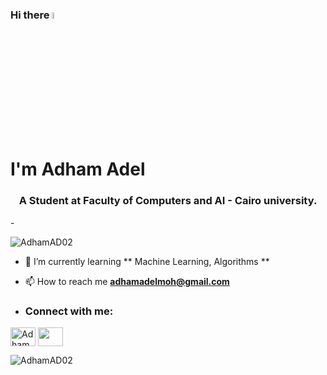 ### Hi there <img src="https://media.giphy.com/media/hvRJCLFzcasrR4ia7z/giphy.gif" width="5%"> <h1>I'm Adham Adel </h1>

<h3 align="center">A Student at Faculty of Computers and AI - Cairo university.</h3>
- <p align="left"> <img src="https://komarev.com/ghpvc/?username=AdhamAD02&label=Profile%20views&color=0e75b6&style=flat" alt="AdhamAD02" /> </p>

- 🌱 I’m currently learning ** Machine Learning, Algorithms **

- 📫 How to reach me **adhamadelmoh@gmail.com**
- <h3 align="left">Connect with me:</h3>
<p align="left">
  <a href="www.linkedin.com/in/adhamad0" target="blank"><img align="center" src="https://raw.githubusercontent.com/rahuldkjain/github-profile-readme-generator/master/src/images/icons/Social/linked-in-alt.svg" alt="AdhamAD02" height="30" width="40" /></a>
  <a href="https://www.facebook.com/adham.adel.547/" target="blank"><img align="center" src="https://raw.githubusercontent.com/rahuldkjain/github-profile-readme-generator/master/src/images/icons/Social/facebook.svg" height="30" width="40" /></a>
<p><img align="left" src="https://github-readme-stats.vercel.app/api/top-langs?username=AdhamAD02&show_icons=true&locale=en&layout=compact" alt="AdhamAD02" /></p>



